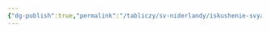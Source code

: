 ```yaml
---
{"dg-publish":true,"permalink":"/tabliczy/sv-niderlandy/iskushenie-svyatogo-antoniya/","dgPassFrontmatter":true}
---
```



